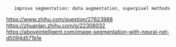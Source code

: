        improve segmentation: data augmentation, superpixel methods
 https://www.zhihu.com/question/27623988
 https://zhuanlan.zhihu.com/p/22308032
 https://aboveintelligent.com/image-segmentation-with-neural-net-d5094d571b1e

